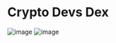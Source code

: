# Crypto Devs Dex
![image](https://user-images.githubusercontent.com/33012322/159123911-82416fa6-f30d-4a9b-9e74-1762c54b4959.png)
![image](https://user-images.githubusercontent.com/33012322/159123925-e661566a-b096-4a08-8f78-2798536552cb.png)
